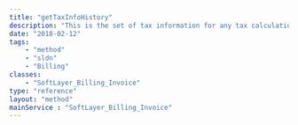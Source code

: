 ```yaml
---
title: "getTaxInfoHistory"
description: "This is the set of tax information for any tax calculation for this invoice. Note that not all of these are necessarily official, so use the taxInfo key to get the final information."
date: "2018-02-12"
tags:
    - "method"
    - "sldn"
    - "Billing"
classes:
    - "SoftLayer_Billing_Invoice"
type: "reference"
layout: "method"
mainService : "SoftLayer_Billing_Invoice"
---
```

